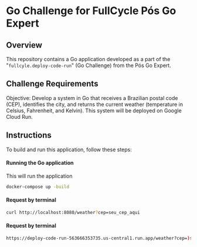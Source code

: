 # Go Challenge for FullCycle Pós Go Expert

## Overview

This repository contains a Go application developed as a part of the "`fullcyle.deploy-code-run`" (Go Challenge) from the Pós Go Expert.

## Challenge Requirements

Objective: Develop a system in Go that receives a Brazilian postal code (CEP), identifies the city, and returns the current weather (temperature in Celsius, Fahrenheit, and Kelvin). This system will be deployed on Google Cloud Run.

## Instructions

To build and run this application, follow these steps:

#### Running the Go application
This will run the application
```bash
docker-compose up -build
```

#### Request by terminal
```bash
curl http://localhost:8080/weather?cep=seu_cep_aqui
```

#### Request by terminal
```bash
https://deploy-code-run-563666353735.us-central1.run.app/weather?cep=)seu_cep_aqui
```
